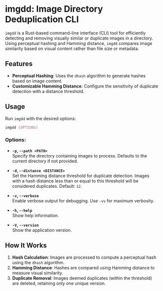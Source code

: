 # imgdd: Image Directory Deduplication CLI

`imgdd` is a Rust-based command-line interface (CLI) tool for efficiently detecting and removing visually similar or duplicate images in a directory. Using perceptual hashing and Hamming distance, `imgdd` compares image similarity based on visual content rather than file size or metadata.

## Features

- **Perceptual Hashing**: Uses the `dhash` algorithm to generate hashes based on image content.
- **Customizable Hamming Distance**: Configure the sensitivity of duplicate detection with a distance threshold.

## Usage

Run `imgdd` with the desired options:

```sh
imgdd [OPTIONS]
```

### Options:

- **`-p`, `--path <PATH>`**  
    Specify the directory containing images to process. Defaults to the current directory if not provided.
    
- **`-d`, `--distance <DISTANCE>`**  
    Set the Hamming distance threshold for duplicate detection. Images with a hash distance less than or equal to this threshold will be considered duplicates. Default: `12`.
    
- **`-v`, `--verbose`**  
    Enable verbose output for debugging. Use `-vv` for maximum verbosity.
    
- **`-h`, `--help`**  
    Show help information.
    
- **`-V`, `--version`**  
    Show the application version.
    

## How It Works

1. **Hash Calculation**: Images are processed to compute a perceptual hash using the `dhash` algorithm.
2. **Hamming Distance**: Hashes are compared using Hamming distance to measure visual similarity.
3. **Duplicate Removal**: Images deemed duplicates (within the threshold) are deleted, retaining only one unique version.